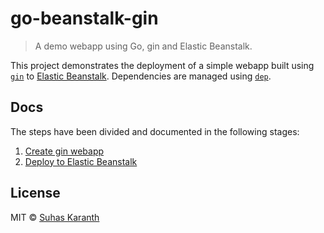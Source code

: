 # go-beanstalk-gin

> A demo webapp using Go, gin and Elastic Beanstalk.

This project demonstrates the deployment of a simple webapp built using [`gin`] to
[Elastic Beanstalk]. Dependencies are managed using [`dep`].

## Docs

The steps have been divided and documented in the following stages:

1. [Create gin webapp](docs/create-gin-webapp.md)
1. [Deploy to Elastic Beanstalk](docs/deploy-to-elastic-beanstalk)

## License

MIT © [Suhas Karanth]

[`gin`]: https://github.com/gin-gonic/gin
[Elastic Beanstalk]: https://aws.amazon.com/documentation/elastic-beanstalk/
[`dep`]: https://github.com/golang/dep
[Suhas Karanth]: (https://github.com/sudo-suhas)

